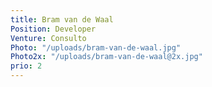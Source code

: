 ```yaml
---
title: Bram van de Waal
Position: Developer
Venture: Consulto
Photo: "/uploads/bram-van-de-waal.jpg"
Photo2x: "/uploads/bram-van-de-waal@2x.jpg"
prio: 2
---
```


